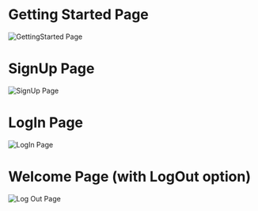 # Getting Started Page
![GettingStarted Page](https://github.com/user-attachments/assets/9b53488f-e15b-4030-bc49-77eeacd97c29)
# SignUp Page
![SignUp Page](https://github.com/user-attachments/assets/83734e45-db68-4d3e-be13-bf4b63a9f734)
# LogIn Page
![LogIn Page](https://github.com/user-attachments/assets/c5af275c-c54e-41d4-9ac7-98826c2afad3)
# Welcome Page (with LogOut option)
![Log Out Page](https://github.com/user-attachments/assets/2344332a-2791-499e-bf07-91c6fb34b515)
